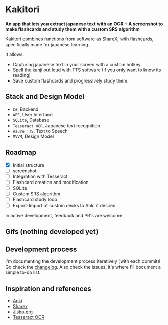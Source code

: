 # Kakitori
**An app that lets you extract japanese text with an OCR + A screenshot to make flashcards and study them with a custom SRS algorithm**

Kakitori combines functions from software as ShareX, with flashcards, specifically made for japanese learning.

It allows:
- Capturing japanese text in your screen with a custom hotkey.
- Spell the kanji out loud with TTS software (If you only want to know its reading)
- Save custom flashcards and progressively study them.

## Stack and Design Model

- `C#`, Backend 
- `WPF`, User Interface
- `SQLite`, Database 
- `Tesseract OCR`, Japanese text recognition 
- `Azure TTS`, Text to Speech 
- `MVVM`,  Design Model 

## Roadmap

- [x] Initial structure
- [ ] screenshot 
- [ ] Integration with Tesseract
- [ ] Flashcard creation and modification
- [ ] SQLite
- [ ] Custom SRS algorithm
- [ ] Flashcard study loop
- [ ] Export-Import of custom decks to Anki if desired

In active development, feedback and PR's are welcome.

## Gifs (nothing developed yet)

## Development process

I'm documenting the development process iteratively (with each commit)! Go check the [changelog](CHANGELOG.md). Also check the Issues, it's where I'll document a simple to-do list.

## Inspiration and references

- [Anki](https://apps.ankiweb.net/)
- [Sharex](https://getsharex.com/)
- [Jisho.org](https://jisho.org/)
- [Tesseract OCR](https://github.com/tesseract-ocr/tesseract)